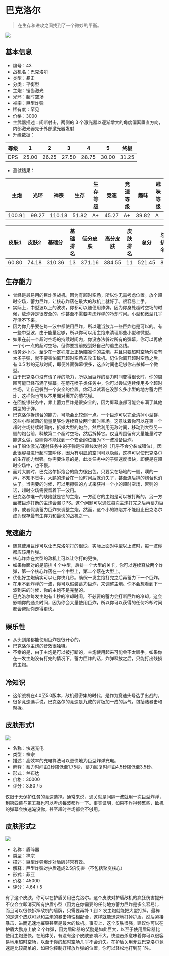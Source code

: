 # 巴克洛尔

> 在生存和进攻之间找到了一个微妙的平衡。

<img src="/ships/ship_43.png" style={{zoom:1}}/>

## 基本信息

- 编号：43
- 战机名：巴克洛尔
- 类型：暴击
- 分类：平衡型
- 主炮：锯齿激光
- 光环：超时空场
- 禅宗：巨型炸弹
- 稀有度：罕见
- 价格：3000
- 主武器描述：间断射击，两侧的 3 个激光器以逐渐增大的角度偏离垂直方向，内部激光器先于外部激光器发射
- 升级数据：

| 等级 | 1 | 2 | 3 | 4 | 5 | 终极 |
|--|--|--|--|--|--|--|
| DPS | 25.00 | 26.25 | 27.50 | 28.75 | 30.00 | 31.25 |

- 测试结果：

| 主炮 | 光环 | 禅宗 | 生存 | 生存等级 | 竞速 | 竞速等级 | 趣味 | 趣味等级 |
|--|--|--|--|--|--|--|--|--|
| 100.91 | 99.27 | 110.18 | 51.82 | A+ | 45.27 | A+ | 39.82 | A |

| 皮肤1 | 皮肤2 | 基础分 | 基础排名 | 低分皮肤 | 高分皮肤 | 皮肤排名 | 总分 | 总排名 |
|--|--|--|--|--|--|--|--|--|
| 60.80 | 74.18 | 310.36 | 13 | 371.16 | 384.55 | 11 | 521.45 | 8 |

## 生存能力

- 曾经是最易用的巨炸类战机。因为有超时空场，所以你无需考虑位置。放个超时空场，蓄力巨炸，让核心炸落在最大的敌机上就好了。很容易上手。
- 实际上，中型波以上的波次，你都可以随便用炸弹，因为你身处超时空场的时候，放炸弹是很安全的，你甚至不需要考虑炸弹的冷却时间。小型和微型几乎存活不下来。
- 因为你几乎要在每一波中都使用巨炸，所以适当放弃一些巨炸也是可以的。有一些中型波，由于能量足够，所以你可以用主炮来清理那些小型和微型。
- 如果在前一个超时空场的持续时间内，你没办法躲过所有的弹幕，你可以再放一个小一点的超时空场，但你要提前规划好自己的逃生路线。
- 请务必小心，至少在一定程度上正确瞄准你的主炮，并且只要超时空场外没有太多子弹，就不要害怕离开超时空场去攻击敌机。记住你离开超时空场之后，有 0.5 秒的无敌时间，即便外面弹幕很多，这点时间也足够你击杀掉一个微型。
- 由于巴克洛尔没有请子弹的能力，所以当巨炸的蓄力时间变得很长时，你的周围可能已经布满了弹幕。在菊花喷子类任务中，你可以尝试连续使用多个超时空场，让自己躲到一个安全的位置。你可以试着在没那么多小型的地方蓄力巨炸，这样你也可以不用面对爆开的菊花弹。
- 在回旋镖任务中，靠上蓄力巨炸是很安全的，因为屏幕底部可能会布满了其他类型的子弹。
- 巴克洛尔拆炮台的能力，可能会比较弱一点。一个巨炸可以完全清掉小型群，这些小型掉落的能量足够你连续释放两个超时空场。这意味着你可以在第一个超时空场持续时间内，拆掉大型的炮台，然后利用无敌时间，移动到大型另一侧的炮台前，释放第二个超时空场，然后拆掉它。仅当周围留有大量能量时才能这么做，否则你不能找到一个安全的位置为下一波准备巨炸。
- 由于船体激光/速射任务中的子弹是沿直线发射的（几乎不会分裂或错位），因此很容易进行超时空瞬移，因为有明显的空间可以隐藏，这样可以使巴克洛尔的生存能力增强。你需要注意的是，此类任务中的子弹速度很快，即便是在超时空场中，也不慢。
- 面对大鹏时，巴克洛尔拆炮台的能力很出色。只要呆在场地的一侧，噗的一声，不知不觉中，大鹏的炮台在一段时间后就消失了，甚至连后排的炮台也消失了。当需要的时候，可以用擦弹的方式来获得一个小的超时空场，否则的话，超时空场需要留着下一波用。
- 巴克洛尔唯一的缺陷就是它的主炮，一方面它的主炮是可以被打断的，另一方面被巨炸打断的主炮会漏 DPS。这个问题可以通过每次主炮打完之后再蓄力巨炸，或者假装蓄力巨炸来调整主炮。然而，这个小的缺陷并不能阻止巴克洛尔成为现存最有生存力和最快的战机之一。

## 竞速能力

- 随意使用巨炸可以让巴克洛尔打的很快，实际上面对中型以上波时，每一波你都应该用炸弹。
- 核心炸炸在大型的敌机上可以让你打的更快。
- 如果你面对的是前排 4 个中型，后排一个大型的关卡，你可以连续释放两个炸弹，第一个核心炸落在一个中型上，第二个落在大型上。
- 优化好主炮确实可以让你快几秒。确保一发主炮打完之后再蓄力下一个巨炸。
- 在用不到炸弹的一波，你可以假装蓄力巨炸，来调整主炮。你不会想看到下一波到来的时候，你的主炮不是完整的。
- 巴克洛尔每发主炮有 1 秒的冷却时间。不必要的蓄力会打断巨炸的冷却，这会影响你的通关时间，因为你会大量使用巨炸，所以你可以获得的任何冷却时间都会帮助你走得更快。

## 娱乐性

- 从头到尾都能使用巨炸是很开心的。
- 巴克洛尔主炮的音效很独特。
- 不幸的是，由于主炮是可以被打断的，主炮使用起来可能会不太顺手。如果你在一发主炮没有打完的情况下，蓄力巨炸的话，炸弹释放之后，只能打出残损的主炮。

## 冷知识

- 这架战机在4.0至5.0版本，敌机最密集的时代，是作为竞速头号选手出战的。
- 很多竞速选手说，巴克洛尔的竞速是九成的背板加一成的运气，包括赌暴击和聚拢。

## 皮肤形式1

<img src="/ships/ship_43_apex_1.png" style={{zoom:1}}/>

- 名称：快速充电
- 类型：禅宗
- 描述：高效率的充电算法可以更快地为巨型炸弹充电。
- 解释：蓄力时间由2秒降低至1.75秒，蓄力回复时间由4.5秒降低至3.5秒。
- 形式：兰布达
- 价格：30000
- 评分：3.80 / 5

仅限于无保护任务的竞速选择。通常来说，通关就是间隔一波就用一次巨型炸弹，到第四幕与第五幕也可以考虑每波都炸一下。事实证明，如果不炸得频繁些，敌机的弹幕会快速淹没你，甚至超时空场都会不够用。

## 皮肤形式2

<img src="/ships/ship_43_apex_2.png" style={{zoom:1}}/>

- 名称：盾碎器
- 类型：禅宗
- 描述：巨型炸弹爆炸对盾牌非常有效。
- 解释：巨型炸弹对护盾造成2.5倍伤害（不包括聚变核心）
- 形式：菲亚
- 价格：45000
- 评分：4.64 / 5

有了这个皮肤，你可以在护盾关用巴克洛尔。这个皮肤对护盾敌机的疯狂伤害提升不仅会立即消灭所有护盾小型（因为在你需要的任何地方蓄力巨炸是多么容易），而且可以很快拆掉敌机的盾牌，只需要再补 1 到 2 发主炮就能把大型打掉。最棒的是这个皮肤可以和主炮的暴击特性相配合，这样就能迅速地打掉护盾，然后紧接暴击，进而迅速地摧毁甚至是最大的敌机。事实上，这个皮肤很强，建议你可以在护盾大鹏身上放 2 个炸弹，因为盾碎器的奖励是如此巨大，以至于使用盾碎器比使用主炮更快。在船体关，有没有这个皮肤影响不大。快速击杀意味着你可以很容易地用超时空场，以至于你的超时空场几乎不会消失。在护盾关用菲亚巴克洛尔竞速是比较简单的，如果你控制好释放炸弹的位置，你可以轻松地打到前 1%。
